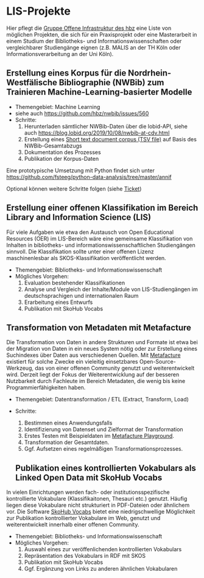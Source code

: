 # LIS-Projekte

Hier pflegt die [Gruppe Offene Infrastruktur des hbz](https://www.hbz-nrw.de/produkte/linked-open-data) eine Liste von möglichen Projekten, die sich für ein Praxisprojekt oder eine Masterarbeit in einem Studium der Bibliotheks- und Informationswissenschaften oder vergleichbarer Studiengänge eignen (z.B. MALIS an der TH Köln oder Informationsverarbeitung an der Uni Köln).

## Erstellung eines Korpus für die Nordrhein-Westfälische Bibliographie (NWBib) zum Trainieren Machine-Learning-basierter Modelle

- Themengebiet: Machine Learning
- siehe auch https://github.com/hbz/nwbib/issues/560
- Schritte:
  1. Herunterladen sämtlicher NWBib-Daten über die lobid-API, siehe auch https://blog.lobid.org/2019/10/08/nwbib-at-cdv.html
  2. Erstellung eines [Short text document corpus (TSV file)](https://github.com/NatLibFi/Annif/wiki/Document-corpus-formats#short-text-document-corpus-tsv-file) auf Basis des NWBib-Gesamtabzugs
  3. Dokumentation des Prozesses
  4. Publikation der Korpus-Daten

Eine prototypische Umsetzung mit Python findet sich unter https://github.com/fsteeg/python-data-analysis/tree/master/annif

Optional können weitere Schritte folgen (siehe [Ticket](https://github.com/hbz/nwbib/issues/560))

## Erstellung einer offenen Klassifikation im Bereich Library and Information Science (LIS)

Für viele Aufgaben wie etwa den Austausch von Open Educational Resources (OER) im LIS-Bereich wäre eine gemeinsame Klassifikation von Inhalten in bibliotheks- und informationswissenschaftlichen Studiengängen sinnvoll. Die Klassifikation sollte unter einer offenen Lizenz maschinenlesbar als SKOS-Klassifikation veröffentlicht werden.

- Themengebiet: Bibliotheks- und Informationswissenschaft
- Mögliches Vorgehen:
  1. Evaluation bestehender Klassifikationen
  2. Analyse und Vergleich der Inhalte/Module von LIS-Studiengängen im deutschsprachigen und internationalen Raum
  3. Erarbeitung eines Entwurfs
  4. Publikation mit SkoHub Vocabs

## Transformation von Metadaten mit Metafacture

Die Transformation von Daten in andere Strukturen und Formate ist etwa bei der Migration von Daten in ein neues System nötig oder zur Erstellung eines Suchindexes über Daten aus verschiedenen Quellen. Mit [Metafacture](https://metafacture.org) existiert für solche Zwecke ein vieleitig einsetzbares Open-Source-Werkzeug, das von einer offenen Community genutzt und weiterentwickelt wird. Derzeit liegt der Fokus der Weiterentwicklung auf der besseren Nutzbarkeit durch Fachleute im Bereich Metadaten, die wenig bis keine Programmierfähigkeiten haben.

- Themengebiet: Datentransformation / ETL (Extract, Transform, Load)
- Schritte:
  1. Bestimmen eines Anwendungsfalls
  2. Identifizierung von Datenset und Zielformat der Transformation
  3. Erstes Testen mit Beispieldaten im [Metafacture Playground](https://metafacture.org/playground/).
  4. Transformation der Gesamtdaten.
  5. Ggf. Aufsetzen eines regelmäßigen Transformationsprozesses.

  ## Publikation eines kontrollierten Vokabulars als Linked Open Data mit SkoHub Vocabs

In vielen Einrichtungen werden fach- oder institutionsspezifische kontrollierte Vokabulare (Klassifikaitonen, Thesauri etc.) genutzt. Häufig liegen diese Vokabulare nicht strukturiert in PDF-Dateien oder ähnlichem vor. Die Software [SkoHub Vocabs](https://github.com/skohub-io/skohub-vocabs) bietet eine niedrigschwellige Möglichkeit zur Publikation kontrollierter Vokabulare im Web, genutzt und weiterentwickelt innerhalb einer offenen Community.

- Themengebiet: Bibliotheks- und Informationswissenschaft
- Mögliches Vorgehen:
  1. Auswahl eines zur veröffenlichenden kontrollierten Vokabulars
  2. Repräsentation des Vokabulars in RDF mit SKOS
  3. Publikation mit SkoHub Vocabs
  4. Ggf. Ergänzung von Links zu anderen ähnlichen Vokabularen
